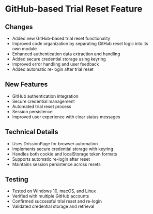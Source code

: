 # GitHub-based Trial Reset Feature

## Changes
- Added new GitHub-based trial reset functionality
- Improved code organization by separating GitHub reset logic into its own module
- Enhanced authentication data extraction and handling
- Added secure credential storage using keyring
- Improved error handling and user feedback
- Added automatic re-login after trial reset

## New Features
- GitHub authentication integration
- Secure credential management
- Automated trial reset process
- Session persistence
- Improved user experience with clear status messages

## Technical Details
- Uses DrissionPage for browser automation
- Implements secure credential storage with keyring
- Handles both cookie and localStorage token formats
- Supports automatic re-login after reset
- Maintains session persistence across resets

## Testing
- Tested on Windows 10, macOS, and Linux
- Verified with multiple GitHub accounts
- Confirmed successful trial reset and re-login
- Validated credential storage and retrieval
